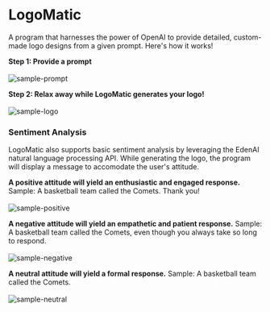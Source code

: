 # LogoMatic

A program that harnesses the power of OpenAI to provide detailed, custom-made logo designs from a given prompt. Here's how it works!

**Step 1: Provide a prompt** <br /> <br/>
![sample-prompt](https://github.com/kevinhu12/LogoMatic/assets/67344175/820b14dc-6ff2-4146-8f3e-b8d82662c533)

**Step 2: Relax away while LogoMatic generates your logo!** <br /> <br />
![sample-logo](https://github.com/kevinhu12/LogoMatic/assets/67344175/b693a2c7-dd35-4907-8c53-5dcd8b9123d9)

### Sentiment Analysis

LogoMatic also supports basic sentiment analysis by leveraging the EdenAI natural language processing API. While generating the logo, the program will display a message to accomodate the user's attitude.

**A positive attitude will yield an enthusiastic and engaged response.**
Sample: A basketball team called the Comets. Thank you! <br /> <br />
![sample-positive](https://github.com/kevinhu12/LogoMatic/assets/67344175/2e800841-05c1-4590-9667-8e90f2670025)

**A negative attitude will yield an empathetic and patient response.**
Sample: A basketball team called the Comets, even though you always take so long to respond. <br /> <br />
![sample-negative](https://github.com/kevinhu12/LogoMatic/assets/67344175/4a816e49-01b5-4265-bebb-3c4225a282f8)

**A neutral attitude will yield a formal response.**
Sample: A basketball team called the Comets. <br /> <br />
![sample-neutral](https://github.com/kevinhu12/LogoMatic/assets/67344175/53e6f43c-1f5a-4acb-835c-bd98c61bd41e)
